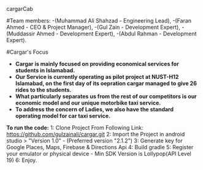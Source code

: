 cargarCab

#Team members: 
-(Muhammad Ali Shahzad - Engineering Lead),
-(Faran Ahmed - CEO &  Project Manager),
-(Gul Zain - Development Expert),
-(Muddassir Ahmed - Development Expert),
-(Abdul Rahman - Development Expert).

#Cargar's Focus
- **Cargar is mainly focused on providing economical services for students in Islamabad.**
- **Our Service is currently operating as pilot project at NUST-H12 Islamabad, on the first day of its oepration cargar managed to give 26 rides to the students.**
- **What particularly separates us from the rest of our competitors is our economic model and our unique motorbike taxi service.** 
- **To address the concern of Ladies, we also have the standard operating model for car taxi service.**

**To run the code:**
1: Clone Project From Following Link: https://github.com/gulzainali/cargar.git
2: Import the Project in android studio > "Version 1.0" - (Preferred version "2.1.2")
3: Generate key for Google Places, Maps, Firebase & Directions Api
4: Build gradle
5: Register your emulator or physical device - Min SDK Version is Lollypop(API Level 19)
6: Enjoy.

